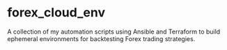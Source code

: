 # forex_cloud_env

A collection of my automation scripts using Ansible and Terraform to build ephemeral environments for backtesting Forex trading strategies.
